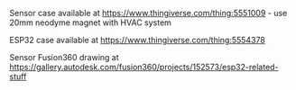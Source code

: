 Sensor case available at https://www.thingiverse.com/thing:5551009 - use 20mm neodyme magnet with HVAC system

ESP32 case available at https://www.thingiverse.com/thing:5554378

Sensor Fusion360 drawing at https://gallery.autodesk.com/fusion360/projects/152573/esp32-related-stuff
